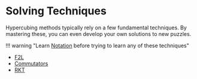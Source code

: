 # Solving Techniques

Hypercubing methods typically rely on a few fundamental techniques. By mastering these, you can even develop your own solutions to new puzzles.

!!! warning "Learn [Notation](/notation.md) before trying to learn any of these techniques"

- [F2L](/techniques/f2l.md)
- [Commutators](/techniques/commutators.md)
- [RKT](/techniques/rkt.md)
